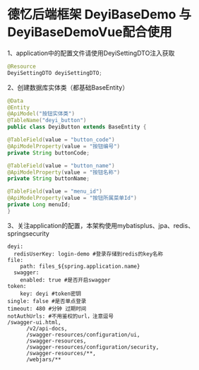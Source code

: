 # 德忆后端框架 DeyiBaseDemo 与 DeyiBaseDemoVue配合使用

1、application中的配置文件请使用DeyiSettingDTO注入获取


```java
@Resource
DeyiSettingDTO deyiSettingDTO;
```


2、创建数据库实体类（都基础BaseEntity）


```java
@Data
@Entity
@ApiModel("按钮实体类")
@TableName("deyi_button")
public class DeyiButton extends BaseEntity {

@TableField(value = "button_code")
@ApiModelProperty(value = "按钮编号")
private String buttonCode;

@TableField(value = "button_name")
@ApiModelProperty(value = "按钮名称")
private String buttonName;

@TableField(value = "menu_id")
@ApiModelProperty(value = "按钮所属菜单Id")
private Long menuId;
}
```


3、关注application的配置，本架构使用mybatisplus、jpa、redis、springsecurity


```
deyi:
  redisUserKey: login-demo #登录存储到redis的key名称
file:
    path: files_${spring.application.name}
  swagger:
    enabled: true #是否开启swagger
token:
    key: deyi #token密钥
single: false #是否单点登录
timeout: 480 #分钟 过期时间
notAuthUrls: #不用鉴权的url，注意逗号
/swagger-ui.html,
      /v2/api-docs,
      /swagger-resources/configuration/ui,
      /swagger-resources,
      /swagger-resources/configuration/security,
      /swagger-resources/**,
      /webjars/**
```

